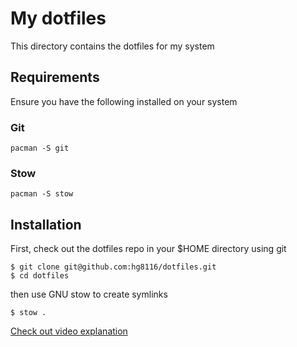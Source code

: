 # My dotfiles

This directory contains the dotfiles for my system

## Requirements

Ensure you have the following installed on your system

### Git

```
pacman -S git
```

### Stow

```
pacman -S stow
```

## Installation

First, check out the dotfiles repo in your $HOME directory using git

```
$ git clone git@github.com:hg8116/dotfiles.git
$ cd dotfiles
```

then use GNU stow to create symlinks

```
$ stow .
```

[Check out video explanation](https://www.youtube.com/watch?v=y6XCebnB9gs)

